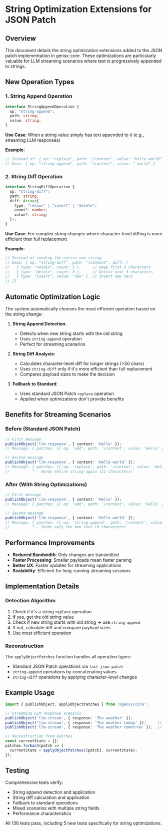 # String Optimization Extensions for JSON Patch

## Overview

This document details the string optimization extensions added to the JSON patch implementation in gensx-core. These optimizations are particularly valuable for LLM streaming scenarios where text is progressively appended to strings.

## New Operation Types

### 1. String Append Operation
```typescript
interface StringAppendOperation {
  op: "string-append";
  path: string;
  value: string;
}
```

**Use Case**: When a string value simply has text appended to it (e.g., streaming LLM responses)

**Example**:
```typescript
// Instead of: { op: "replace", path: "/content", value: "Hello world" }
// Uses: { op: "string-append", path: "/content", value: " world" }
```

### 2. String Diff Operation
```typescript
interface StringDiffOperation {
  op: "string-diff";
  path: string;
  diff: Array<{
    type: "retain" | "insert" | "delete";
    count?: number;
    value?: string;
  }>;
}
```

**Use Case**: For complex string changes where character-level diffing is more efficient than full replacement

**Example**:
```typescript
// Instead of sending the entire new string
// Uses: { op: "string-diff", path: "/content", diff: [
//   { type: "retain", count: 5 },     // Keep first 5 characters
//   { type: "delete", count: 3 },     // Delete next 3 characters
//   { type: "insert", value: "new" }  // Insert new text
// ]}
```

## Automatic Optimization Logic

The system automatically chooses the most efficient operation based on the string change:

1. **String Append Detection**: 
   - Detects when new string starts with the old string
   - Uses `string-append` operation
   - Perfect for streaming scenarios

2. **String Diff Analysis**:
   - Calculates character-level diff for longer strings (>50 chars)
   - Uses `string-diff` only if it's more efficient than full replacement
   - Compares payload sizes to make the decision

3. **Fallback to Standard**:
   - Uses standard JSON Patch `replace` operation
   - Applied when optimizations don't provide benefits

## Benefits for Streaming Scenarios

### Before (Standard JSON Patch)
```typescript
// First message
publishObject('llm-response', { content: 'Hello' });
// Message: { patches: [{ op: 'add', path: '/content', value: 'Hello' }] }

// Second message  
publishObject('llm-response', { content: 'Hello world' });
// Message: { patches: [{ op: 'replace', path: '/content', value: 'Hello world' }] }
//          ^-- Sends entire string again (11 characters)
```

### After (With String Optimizations)
```typescript
// First message
publishObject('llm-response', { content: 'Hello' });
// Message: { patches: [{ op: 'add', path: '/content', value: 'Hello' }] }

// Second message
publishObject('llm-response', { content: 'Hello world' });
// Message: { patches: [{ op: 'string-append', path: '/content', value: ' world' }] }
//          ^-- Sends only the new text (6 characters)
```

## Performance Improvements

- **Reduced Bandwidth**: Only changes are transmitted
- **Faster Processing**: Smaller payloads mean faster parsing
- **Better UX**: Faster updates for streaming applications
- **Scalability**: Efficient for long-running streaming sessions

## Implementation Details

### Detection Algorithm
1. Check if it's a string `replace` operation
2. If yes, get the old string value
3. Check if new string starts with old string → use `string-append`
4. If not, calculate diff and compare payload sizes
5. Use most efficient operation

### Reconstruction
The `applyObjectPatches` function handles all operation types:
- Standard JSON Patch operations via `fast-json-patch`
- `string-append` operations by concatenating values
- `string-diff` operations by applying character-level changes

## Example Usage

```typescript
import { publishObject, applyObjectPatches } from '@gensx/core';

// Streaming LLM response scenario
publishObject('llm-stream', { response: 'The weather' });
publishObject('llm-stream', { response: 'The weather today' });     // string-append
publishObject('llm-stream', { response: 'The weather tomorrow' });  // string-diff or replace

// Reconstruction from patches
const currentState = {};
patches.forEach(patch => {
  currentState = applyObjectPatches([patch], currentState);
});
```

## Testing

Comprehensive tests verify:
- String append detection and application
- String diff calculation and application  
- Fallback to standard operations
- Mixed scenarios with multiple string fields
- Performance characteristics

All 136 tests pass, including 5 new tests specifically for string optimizations.